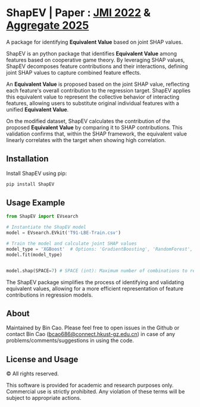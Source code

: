 
# ShapEV | Paper : [JMI 2022](https://www.oaepublish.com/articles/jmi.2022.04) & [Aggregate 2025](https://onlinelibrary.wiley.com/doi/epdf/10.1002/agt2.70060)

A package for identifying **Equivalent Value** based on joint SHAP values.

ShapEV is an python package that identifies **Equivalent Value** among features based on cooperative game theory. By leveraging SHAP values, ShapEV decomposes feature contributions and their interactions, defining joint SHAP values to capture combined feature effects. 

An **Equivalent Value** is proposed based on the joint SHAP value, reflecting each feature's overall contribution to the regression target. ShapEV applies this equivalent value to represent the collective behavior of interacting features, allowing users to substitute original individual features with a unified **Equivalent Value**.

On the modified dataset, ShapEV calculates the contribution of the proposed **Equivalent Value** by comparing it to SHAP contributions. This validation confirms that, within the SHAP framework, the equivalent value linearly correlates with the target when showing high correlation.

## Installation

Install ShapEV using pip:

```bash
pip install ShapEV
```

## Usage Example

```python
from ShapEV import EVsearch

# Instantiate the ShapEV model
model = EVsearch.EVkit('T91-LBE-Train.csv')

# Train the model and calculate joint SHAP values
model_type = 'XGBoost'  # Options: 'GradientBoosting', 'RandomForest', 'LightGBM', 'XGBoost'
model.fit(model_type)


model.shap(SPACE=7) # SPACE (int): Maximum number of combinations to return.
```



The ShapEV package simplifies the process of identifying and validating equivalent values, allowing for a more efficient representation of feature contributions in regression models.

## About 
Maintained by Bin Cao. Please feel free to open issues in the Github or contact Bin Cao
(bcao686@connect.hkust-gz.edu.cn) in case of any problems/comments/suggestions in using the code. 

## License and Usage
© All rights reserved.

This software is provided for academic and research purposes only. Commercial use is strictly prohibited. Any violation of these terms will be subject to appropriate actions.
